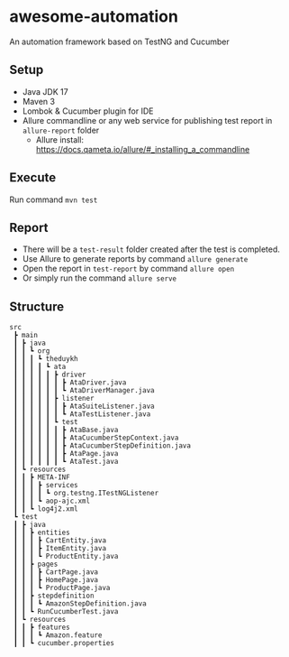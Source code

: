 # awesome-automation
An automation framework based on TestNG and Cucumber

## Setup
- Java JDK 17
- Maven 3
- Lombok & Cucumber plugin for IDE
- Allure commandline or any web service for publishing test report in `allure-report` folder
    - Allure install: https://docs.qameta.io/allure/#_installing_a_commandline

## Execute
Run command `mvn test`

## Report
- There will be a `test-result` folder created after the test is completed.
- Use Allure to generate reports by command `allure generate`
- Open the report in `test-report` by command  `allure open`
- Or simply run the command `allure serve`

## Structure
```
src
 ┣ main
 ┃ ┣ java
 ┃ ┃ ┗ org
 ┃ ┃ ┃ ┗ theduykh
 ┃ ┃ ┃ ┃ ┗ ata
 ┃ ┃ ┃ ┃ ┃ ┣ driver
 ┃ ┃ ┃ ┃ ┃ ┃ ┣ AtaDriver.java
 ┃ ┃ ┃ ┃ ┃ ┃ ┗ AtaDriverManager.java
 ┃ ┃ ┃ ┃ ┃ ┣ listener
 ┃ ┃ ┃ ┃ ┃ ┃ ┣ AtaSuiteListener.java
 ┃ ┃ ┃ ┃ ┃ ┃ ┗ AtaTestListener.java
 ┃ ┃ ┃ ┃ ┃ ┗ test
 ┃ ┃ ┃ ┃ ┃ ┃ ┣ AtaBase.java
 ┃ ┃ ┃ ┃ ┃ ┃ ┣ AtaCucumberStepContext.java
 ┃ ┃ ┃ ┃ ┃ ┃ ┣ AtaCucumberStepDefinition.java
 ┃ ┃ ┃ ┃ ┃ ┃ ┣ AtaPage.java
 ┃ ┃ ┃ ┃ ┃ ┃ ┗ AtaTest.java
 ┃ ┗ resources
 ┃ ┃ ┣ META-INF
 ┃ ┃ ┃ ┣ services
 ┃ ┃ ┃ ┃ ┗ org.testng.ITestNGListener
 ┃ ┃ ┃ ┗ aop-ajc.xml
 ┃ ┃ ┗ log4j2.xml
 ┗ test
 ┃ ┣ java
 ┃ ┃ ┣ entities
 ┃ ┃ ┃ ┣ CartEntity.java
 ┃ ┃ ┃ ┣ ItemEntity.java
 ┃ ┃ ┃ ┗ ProductEntity.java
 ┃ ┃ ┣ pages
 ┃ ┃ ┃ ┣ CartPage.java
 ┃ ┃ ┃ ┣ HomePage.java
 ┃ ┃ ┃ ┗ ProductPage.java
 ┃ ┃ ┣ stepdefinition
 ┃ ┃ ┃ ┗ AmazonStepDefinition.java
 ┃ ┃ ┗ RunCucumberTest.java
 ┃ ┗ resources
 ┃ ┃ ┣ features
 ┃ ┃ ┃ ┗ Amazon.feature
 ┃ ┃ ┗ cucumber.properties
```
